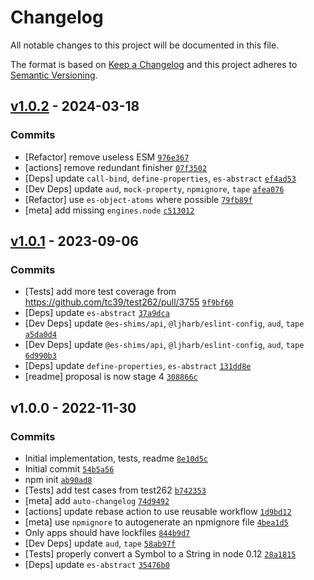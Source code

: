 # Changelog

All notable changes to this project will be documented in this file.

The format is based on [Keep a Changelog](https://keepachangelog.com/en/1.0.0/)
and this project adheres to [Semantic Versioning](https://semver.org/spec/v2.0.0.html).

## [v1.0.2](https://github.com/es-shims/String.prototype.isWellFormed/compare/v1.0.1...v1.0.2) - 2024-03-18

### Commits

- [Refactor] remove useless ESM [`976e367`](https://github.com/es-shims/String.prototype.isWellFormed/commit/976e3677575554341a8c24c648b8d90473c836d1)
- [actions] remove redundant finisher [`07f3502`](https://github.com/es-shims/String.prototype.isWellFormed/commit/07f35025d3eb34a57353358fcedd5dbbf4e30771)
- [Deps] update `call-bind`, `define-properties`, `es-abstract` [`ef4ad53`](https://github.com/es-shims/String.prototype.isWellFormed/commit/ef4ad5317a78ad4256f49c419404a5b8b606b659)
- [Dev Deps] update `aud`, `mock-property`, `npmignore`, `tape` [`afea076`](https://github.com/es-shims/String.prototype.isWellFormed/commit/afea07653e27daea35ff73649652254906a6cef1)
- [Refactor] use `es-object-atoms` where possible [`79fb89f`](https://github.com/es-shims/String.prototype.isWellFormed/commit/79fb89f90a6b8e84602fa1f2cc4962b5092a9556)
- [meta] add missing `engines.node` [`c513012`](https://github.com/es-shims/String.prototype.isWellFormed/commit/c513012126dd22002d5180591a6c14fa956b397b)

## [v1.0.1](https://github.com/es-shims/String.prototype.isWellFormed/compare/v1.0.0...v1.0.1) - 2023-09-06

### Commits

- [Tests] add more test coverage from https://github.com/tc39/test262/pull/3755 [`9f9bf60`](https://github.com/es-shims/String.prototype.isWellFormed/commit/9f9bf60f00a8d482f58eeb5a9edc111bee021ae9)
- [Deps] update `es-abstract` [`37a9dca`](https://github.com/es-shims/String.prototype.isWellFormed/commit/37a9dca7355bce954575d6d39ea4e458828eea02)
- [Dev Deps] update `@es-shims/api`, `@ljharb/eslint-config`, `aud`, `tape` [`a5da0d4`](https://github.com/es-shims/String.prototype.isWellFormed/commit/a5da0d496c317351e041e58d4fec45b3ef632ec3)
- [Dev Deps] update `@es-shims/api`, `@ljharb/eslint-config`, `aud`, `tape` [`6d990b3`](https://github.com/es-shims/String.prototype.isWellFormed/commit/6d990b3f4c3a153f19c392173177c781f78ba82c)
- [Deps] update `define-properties`, `es-abstract` [`131dd8e`](https://github.com/es-shims/String.prototype.isWellFormed/commit/131dd8e380a916e69096612b68816b0b36b687e0)
- [readme] proposal is now stage 4 [`308866c`](https://github.com/es-shims/String.prototype.isWellFormed/commit/308866cd193718f530cc138146a106ba58fe2019)

## v1.0.0 - 2022-11-30

### Commits

- Initial implementation, tests, readme [`8e10d5c`](https://github.com/es-shims/String.prototype.isWellFormed/commit/8e10d5c6b199e0a22609e7b49d0325c8ed10ff2b)
- Initial commit [`54b5a56`](https://github.com/es-shims/String.prototype.isWellFormed/commit/54b5a56240a6c02939c2127d24a1b33c4287bbc1)
- npm init [`ab90ad8`](https://github.com/es-shims/String.prototype.isWellFormed/commit/ab90ad8d363c2bef6ef5db1d018a4eca52324537)
- [Tests] add test cases from test262 [`b742353`](https://github.com/es-shims/String.prototype.isWellFormed/commit/b742353aa2c3b8589ed54f60480d0712f19b572d)
- [meta] add `auto-changelog` [`74d9492`](https://github.com/es-shims/String.prototype.isWellFormed/commit/74d9492c81a2b8ad5f5d080844510a6a8c2b3b05)
- [actions] update rebase action to use reusable workflow [`1d9bd12`](https://github.com/es-shims/String.prototype.isWellFormed/commit/1d9bd122fb0a6f638a87febeb5173a05c1e9ac30)
- [meta] use `npmignore` to autogenerate an npmignore file [`4bea1d5`](https://github.com/es-shims/String.prototype.isWellFormed/commit/4bea1d5734cfb1ed41a9ad418fe95b592bd9473b)
- Only apps should have lockfiles [`844b9d7`](https://github.com/es-shims/String.prototype.isWellFormed/commit/844b9d7d96b42b3ecd436c55c9e9b5cbf8c31b59)
- [Dev Deps] update `aud`, `tape` [`58ab97f`](https://github.com/es-shims/String.prototype.isWellFormed/commit/58ab97f3b1454e4e72124f6ed9e881a449c888cb)
- [Tests] properly convert a Symbol to a String in node 0.12 [`28a1815`](https://github.com/es-shims/String.prototype.isWellFormed/commit/28a18151744de7ea7b8c225d97f9de140803100f)
- [Deps] update `es-abstract` [`35476b0`](https://github.com/es-shims/String.prototype.isWellFormed/commit/35476b028a8fc8b0039f8e7843ecf3d8ba5e9ff4)
